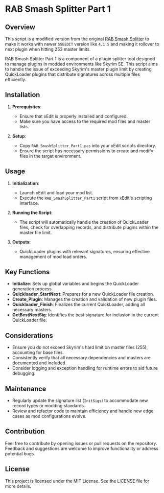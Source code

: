# RAB Smash Splitter Part 1

## Overview
This script is a modified version from the original [RAB Smash Splitter](https://www.nexusmods.com/skyrimspecialedition/mods/24321?tab=description)
to make it works with newer `SSEEDIT` version like `4.1.5` and making it rollover to next plugin when hitting 253 master limits.

RAB Smash Splitter Part 1 is a component of a plugin splitter tool designed to manage plugins in modded environments like Skyrim SE. This script aims to handle the issue of exceeding Skyrim's master plugin limit by creating QuickLoader plugins that distribute signatures across multiple files efficiently.

## Installation

1. **Prerequisites**:
    - Ensure that xEdit is properly installed and configured.
    - Make sure you have access to the required mod files and master lists.

2. **Setup**:
    - Copy `RAB_SmashSplitter_Part1.pas` into your xEdit scripts directory.
    - Ensure the script has necessary permissions to create and modify files in the target environment.

## Usage

1. **Initialization**:
    - Launch xEdit and load your mod list.
    - Execute the `RAB_SmashSplitter_Part1` script from xEdit's scripting interface.

2. **Running the Script**:
    - The script will automatically handle the creation of QuickLoader files, check for overlapping records, and distribute plugins within the master file limit.

3. **Outputs**:
    - QuickLoader plugins with relevant signatures, ensuring effective management of mod load orders.

## Key Functions

- **Initialize**: Sets up global variables and begins the QuickLoader generation process.
- **Quickloader_StartNext**: Prepares for a new QuickLoader file creation.
- **Create_Plugin**: Manages the creation and validation of new plugin files.
- **Quickloader_Finish**: Finalizes the current QuickLoader, adding all necessary masters.
- **GetBestNextSig**: Identifies the best signature for inclusion in the current QuickLoader file.

## Considerations

- Ensure you do not exceed Skyrim's hard limit on master files (255), accounting for base files.
- Consistently verify that all necessary dependencies and masters are documented and included.
- Consider logging and exception handling for runtime errors to aid future debugging.

## Maintenance

- Regularly update the signature list (`InitSigs`) to accommodate new record types or modding standards.
- Review and refactor code to maintain efficiency and handle new edge cases as mod configurations evolve.

## Contribution

Feel free to contribute by opening issues or pull requests on the repository. Feedback and suggestions are welcome to improve functionality or address potential bugs.

## License

This project is licensed under the MIT License. See the LICENSE file for more details.

